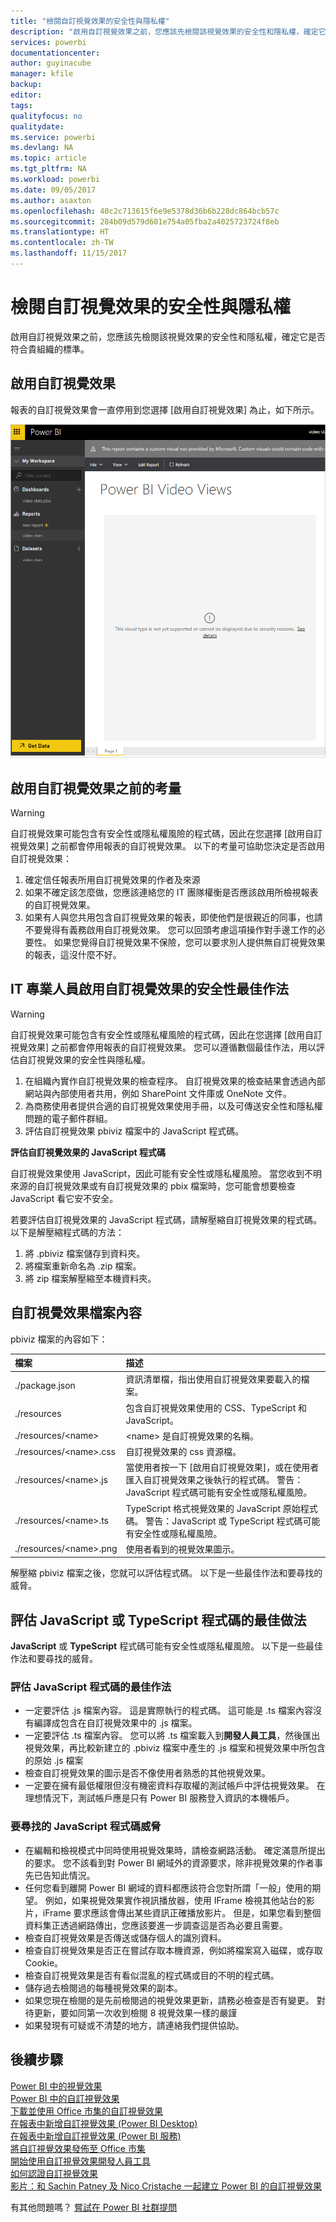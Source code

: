 ```yaml
---
title: "檢閱自訂視覺效果的安全性與隱私權"
description: "啟用自訂視覺效果之前，您應該先檢閱該視覺效果的安全性和隱私權，確定它是否符合貴組織的標準。"
services: powerbi
documentationcenter: 
author: guyinacube
manager: kfile
backup: 
editor: 
tags: 
qualityfocus: no
qualitydate: 
ms.service: powerbi
ms.devlang: NA
ms.topic: article
ms.tgt_pltfrm: NA
ms.workload: powerbi
ms.date: 09/05/2017
ms.author: asaxton
ms.openlocfilehash: 40c2c713615f6e9e5378d36b6b228dc864bcb57c
ms.sourcegitcommit: 284b09d579d601e754a05fba2a4025723724f8eb
ms.translationtype: HT
ms.contentlocale: zh-TW
ms.lasthandoff: 11/15/2017
---
```

# <a name="review-custom-visuals-for-security-and-privacy"></a>檢閱自訂視覺效果的安全性與隱私權
啟用自訂視覺效果之前，您應該先檢閱該視覺效果的安全性和隱私權，確定它是否符合貴組織的標準。

## <a name="enable-a-custom-visual"></a>啟用自訂視覺效果
<a name="enable"></a>報表的自訂視覺效果會一直停用到您選擇 [啟用自訂視覺效果] 為止，如下所示。  

![](media/service-custom-visuals-review-for-security-and-privacy/emptyvisual.png)

## <a name="considerations-before-you-enable-a-custom-visual"></a>啟用自訂視覺效果之前的考量
<a name="considerations"></a>

> [!WARNING]
> 自訂視覺效果可能包含有安全性或隱私權風險的程式碼，因此在您選擇 [啟用自訂視覺效果] 之前都會停用報表的自訂視覺效果。 以下的考量可協助您決定是否啟用自訂視覺效果：
> 
> 

1. 確定信任報表所用自訂視覺效果的作者及來源
2. 如果不確定該怎麼做，您應該連絡您的 IT 團隊權衡是否應該啟用所檢視報表的自訂視覺效果。
3. 如果有人與您共用包含自訂視覺效果的報表，即使他們是很親近的同事，也請不要覺得有義務啟用自訂視覺效果。 您可以回頭考慮這項操作對手邊工作的必要性。 如果您覺得自訂視覺效果不保險，您可以要求別人提供無自訂視覺效果的報表，這沒什麼不好。

## <a name="security-best-practices-for-it-professionals-to-enable-a-custom-visual"></a>IT 專業人員啟用自訂視覺效果的安全性最佳作法
<a name="security"></a>

> [!WARNING]
> 自訂視覺效果可能包含有安全性或隱私權風險的程式碼，因此在您選擇 [啟用自訂視覺效果] 之前都會停用報表的自訂視覺效果。 您可以遵循數個最佳作法，用以評估自訂視覺效果的安全性與隱私權。
> 
> 

1. 在組織內實作自訂視覺效果的檢查程序。 自訂視覺效果的檢查結果會透過內部網站與內部使用者共用，例如 SharePoint 文件庫或 OneNote 文件。
2. 為商務使用者提供合適的自訂視覺效果使用手冊，以及可傳送安全性和隱私權問題的電子郵件群組。
3. 評估自訂視覺效果 pbiviz 檔案中的 JavaScript 程式碼。

**評估自訂視覺效果的 JavaScript 程式碼**

自訂視覺效果使用 JavaScript，因此可能有安全性或隱私權風險。 當您收到不明來源的自訂視覺效果或有自訂視覺效果的 pbix 檔案時，您可能會想要檢查 JavaScript 看它安不安全。

若要評估自訂視覺效果的 JavaScript 程式碼，請解壓縮自訂視覺效果的程式碼。 以下是解壓縮程式碼的方法：  

1. 將 .pbiviz 檔案儲存到資料夾。
2. 將檔案重新命名為 .zip 檔案。
3. 將 zip 檔案解壓縮至本機資料夾。

## <a name="custom-visual-file-contents"></a>自訂視覺效果檔案內容
pbiviz 檔案的內容如下：

| **檔案** | **描述** |
|:--- |:--- |
| ./package.json |資訊清單檔，指出使用自訂視覺效果要載入的檔案。 |
| ./resources |包含自訂視覺效果使用的 CSS、TypeScript 和 JavaScript。 |
| ./resources/&lt;name&gt; |&lt;name&gt; 是自訂視覺效果的名稱。 |
| ./resources/&lt;name&gt;.css |自訂視覺效果的 css 資源檔。 |
| ./resources/&lt;name&gt;.js |當使用者按一下 [啟用自訂視覺效果]，或在使用者匯入自訂視覺效果之後執行的程式碼。 警告：JavaScript 程式碼可能有安全性或隱私權風險。 |
| ./resources/&lt;name&gt;.ts |TypeScript 格式視覺效果的 JavaScript 原始程式碼。 警告：JavaScript 或 TypeScript 程式碼可能有安全性或隱私權風險。 |
| ./resources/&lt;name&gt;.png |使用者看到的視覺效果圖示。 |

解壓縮 pbiviz 檔案之後，您就可以評估程式碼。 以下是一些最佳作法和要尋找的威脅。

## <a name="best-practices-to-evaluate-the-javascript-or-typescript-code"></a>評估 JavaScript 或 TypeScript 程式碼的最佳做法
**JavaScript** 或 **TypeScript** 程式碼可能有安全性或隱私權風險。 以下是一些最佳作法和要尋找的威脅。

### <a name="best-practices-to-evaluate-javascript-code"></a>評估 JavaScript 程式碼的最佳作法
* 一定要評估 .js 檔案內容。 這是實際執行的程式碼。 這可能是 .ts 檔案內容沒有編譯成包含在自訂視覺效果中的 .js 檔案。
* 一定要評估 .ts 檔案內容。 您可以將 .ts 檔案載入到**開發人員工具**，然後匯出視覺效果，再比較新建立的 .pbiviz 檔案中產生的 .js 檔案和視覺效果中所包含的原始 .js 檔案
* 檢查自訂視覺效果的圖示是否不像使用者熟悉的其他視覺效果。
* 一定要在擁有最低權限但沒有機密資料存取權的測試帳戶中評估視覺效果。 在理想情況下，測試帳戶應是只有 Power BI 服務登入資訊的本機帳戶。

### <a name="threats-to-look-for-in-javascript-code"></a>要尋找的 JavaScript 程式碼威脅
* 在編輯和檢視模式中同時使用視覺效果時，請檢查網路活動。 確定滿意所提出的要求。 您不該看到對 Power BI 網域外的資源要求，除非視覺效果的作者事先已告知此情況。
* 任何您看到離開 Power BI 網域的資料都應該符合您對所謂「一般」使用的期望。 例如，如果視覺效果實作視訊播放器，使用 IFrame 檢視其他站台的影片，iFrame 要求應該會傳出某些資訊正確播放影片。 但是，如果您看到整個資料集正透過網路傳出，您應該要進一步調查這是否為必要且需要。
* 檢查自訂視覺效果是否傳送或儲存個人的識別資料。
* 檢查自訂視覺效果是否正在嘗試存取本機資源，例如將檔案寫入磁碟，或存取 Cookie。
* 檢查自訂視覺效果是否有看似混亂的程式碼或目的不明的程式碼。
* 儲存過去檢閱過的每種視覺效果的副本。
* 如果您現在檢閱的是先前檢閱過的視覺效果更新，請務必檢查是否有變更。 對待更新，要如同第一次收到檢閱 8 視覺效果一樣的嚴謹
* 如果發現有可疑或不清楚的地方，請連絡我們提供協助。

## <a name="next-steps"></a>後續步驟
[Power BI 中的視覺效果](power-bi-report-visualizations.md)  
[Power BI 中的自訂視覺效果](power-bi-custom-visuals.md)  
[下載並使用 Office 市集的自訂視覺效果](service-custom-visuals-office-store.md)  
[在報表中新增自訂視覺效果 (Power BI Desktop)](power-bi-custom-visuals-use.md)  
[在報表中新增自訂視覺效果 (Power BI 服務)](power-bi-report-add-custom-visual.md)  
[將自訂視覺效果發佈至 Office 市集](developer/office-store.md)  
[開始使用自訂視覺效果開發人員工具](service-custom-visuals-getting-started-with-developer-tools.md)  
[如何認證自訂視覺效果](power-bi-custom-visuals-certified.md)    
[影片：和 Sachin Patney 及 Nico Cristache 一起建立 Power BI 的自訂視覺效果](https://www.youtube.com/watch?v=kULc2VbwjCc)  

有其他問題嗎？ [嘗試在 Power BI 社群提問](http://community.powerbi.com/)

